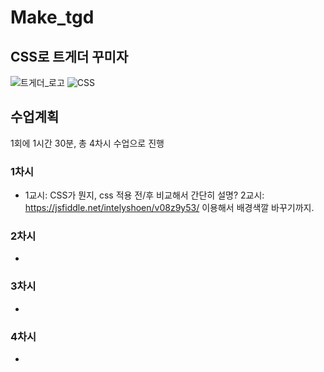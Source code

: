 # Make_tgd
## CSS로 트게더 꾸미자

![트게더_로고](https://static-cdn.jtvnw.net/jtv_user_pictures/c7f45a92-891c-42ff-9025-f918ee0a11ec-profile_image-300x300.png)
![CSS](https://heropy.blog/css/images/vendor_icons/css3.png)

## 수업계획

1회에 1시간 30분, 총 4차시 수업으로 진행

### 1차시
- 1교시: CSS가 뭔지, css 적용 전/후 비교해서 간단히 설명? 
2교시: https://jsfiddle.net/intelyshoen/v08z9y53/ 이용해서 배경색깔 바꾸기까지. 

### 2차시
- 
### 3차시
- 
### 4차시
- 
